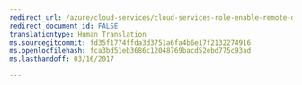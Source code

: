 ```yaml
---
redirect_url: /azure/cloud-services/cloud-services-role-enable-remote-desktop-powershell
redirect_document_id: FALSE
translationtype: Human Translation
ms.sourcegitcommit: fd35f1774ffda3d3751a6fa4b6e17f2132274916
ms.openlocfilehash: fca3bd51eb3686c12048769bacd52ebd775c93ad
ms.lasthandoff: 03/16/2017

---
```

